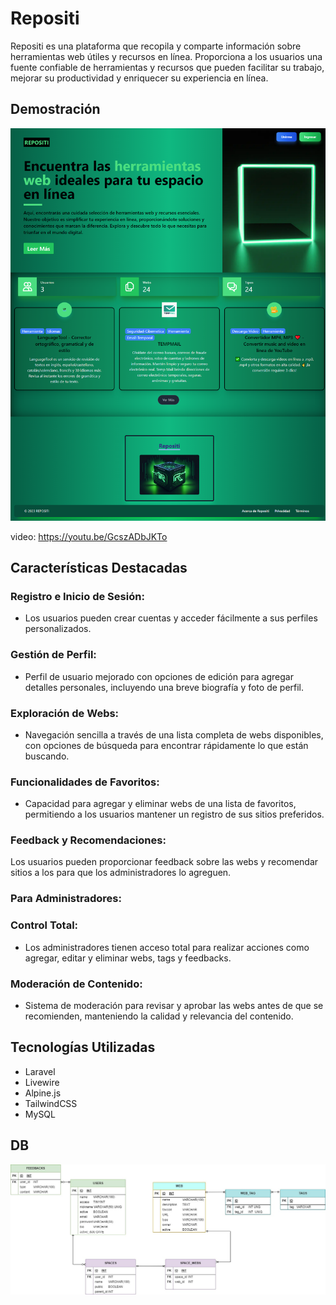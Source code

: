 # Repositi

Repositi es una plataforma que recopila y comparte información sobre herramientas web útiles y recursos en línea. Proporciona a los usuarios una fuente confiable de herramientas y recursos que pueden facilitar su trabajo, mejorar su productividad y enriquecer su experiencia en línea.

## Demostración
[![Texto Alternativo](./d0cs/repositi.test_.png)](https://youtu.be/GcszADbJKTo)

video: https://youtu.be/GcszADbJKTo

## Características Destacadas

### Registro e Inicio de Sesión:
- Los usuarios pueden crear cuentas y acceder fácilmente a sus perfiles personalizados.

### Gestión de Perfil:
- Perfil de usuario mejorado con opciones de edición para agregar detalles personales, incluyendo una breve biografía y foto de perfil.

### Exploración de Webs:
- Navegación sencilla a través de una lista completa de webs disponibles, con opciones de búsqueda para encontrar rápidamente lo que están buscando.

### Funcionalidades de Favoritos:
- Capacidad para agregar y eliminar webs de una lista de favoritos, permitiendo a los usuarios mantener un registro de sus sitios preferidos.

### Feedback y Recomendaciones:
Los usuarios pueden proporcionar feedback sobre las webs y recomendar sitios a los para que los administradores lo agreguen.


### Para Administradores:
### Control Total:
- Los administradores tienen acceso total para realizar acciones como agregar, editar y eliminar webs, tags y feedbacks.

### Moderación de Contenido:
- Sistema de moderación para revisar y aprobar las webs antes de que se recomienden, manteniendo la calidad y relevancia del contenido.


## Tecnologías Utilizadas
- Laravel
- Livewire
- Alpine.js
- TailwindCSS
- MySQL

## DB
![DB](./d0cs/repositiDB.jpg)
